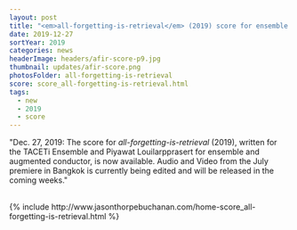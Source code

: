```yaml
---
layout: post
title: "<em>all-forgetting-is-retrieval</em> (2019) score for ensemble and augmented conductor now available. Video coming soon!"
date: 2019-12-27
sortYear: 2019
categories: news
headerImage: headers/afir-score-p9.jpg
thumbnail: updates/afir-score.png
photosFolder: all-forgetting-is-retrieval
score: score_all-forgetting-is-retrieval.html
tags:
  - new
  - 2019
  - score
---
```

"Dec. 27, 2019: The score for *all-forgetting-is-retrieval* (2019), written for the TACETi Ensemble and Piyawat Louilarpprasert for ensemble and augmented conductor, is now available. Audio and Video from the July premiere in Bangkok is currently being edited and will be released in the coming weeks."

<div class="col-2 nopadding score-wrapper" height="160vh"><br>{% include http://www.jasonthorpebuchanan.com/home-score_all-forgetting-is-retrieval.html %} </div>
